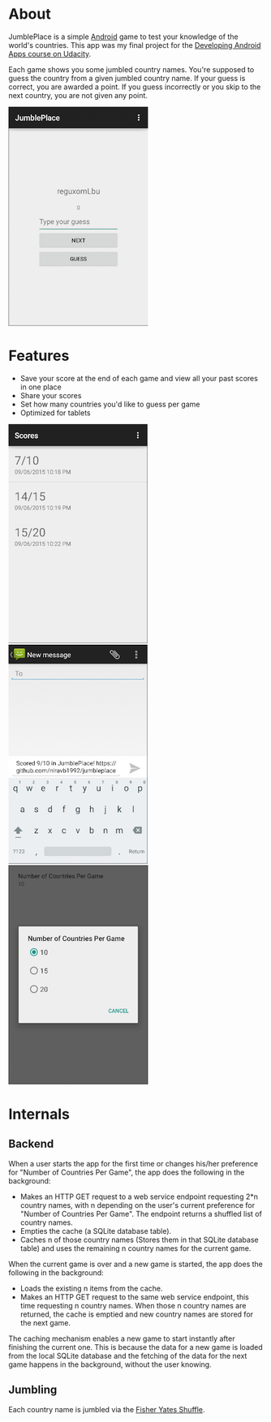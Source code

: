 About
=======

JumblePlace is a simple [Android](https://www.android.com/) game to test your knowledge of the world's countries. This app was my final project for the [Developing Android Apps course on Udacity](https://www.udacity.com/course/developing-android-apps--ud853).

Each game shows you some jumbled country names. You're supposed to guess the country from a given jumbled country name. If your guess is correct, you are awarded a point. If you guess incorrectly or you skip to the next country, you are not given any point. 

![](https://github.com/niravb1992/jumbleplace/blob/master/screenshots/game.png)

Features
===========
* Save your score at the end of each game and view all your past scores in one place
* Share your scores
* Set how many countries you'd like to guess per game
* Optimized for tablets

![](https://github.com/niravb1992/jumbleplace/blob/master/screenshots/view_scores.png)
![](https://github.com/niravb1992/jumbleplace/blob/master/screenshots/share_score.png)
![](https://github.com/niravb1992/jumbleplace/blob/master/screenshots/num_countries_per_game_setting.png)

# Internals

## Backend
When a user starts the app for the first time or changes his/her preference for "Number of Countries Per Game", the app does the following in the background:
* Makes an HTTP GET request to a web service endpoint requesting 2*n country names, with n depending on the user's current preference for "Number of Countries Per Game". The endpoint returns a shuffled list of country names.
* Empties the cache (a SQLite database table).
* Caches n of those country names (Stores them in that SQLite database table) and uses the remaining n country names for the current game. 

When the current game is over and a new game is started, the app does the following in the background:
* Loads the existing n items from the cache.
* Makes an HTTP GET request to the same web service endpoint, this time requesting n country names. When those n country names are returned, the cache is emptied and new country names are stored for the next game. 

The caching mechanism enables a new game to start instantly after finishing the current one. This is because the data for a new game is loaded from the local SQLite database and the fetching of the data for the next game happens in the background, without the user knowing. 

## Jumbling

Each country name is jumbled via the [Fisher Yates Shuffle](https://en.wikipedia.org/wiki/Fisher%E2%80%93Yates_shuffle).


